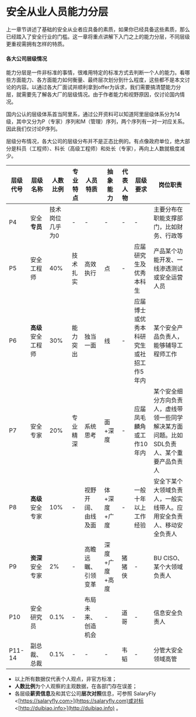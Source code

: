 # 安全从业人员能力分层

上一章节讲述了基础的安全从业者应具备的素质，如果你已经具备这些素质，那么已经踏入了安全行业的门槛。这一章将重点讲解下入门之上的能力分层，不同层级更重视需拥有怎样的特质。

#### 各大公司层级情况

能力分层是一件非标准的事情，很难用特定的标准方式去判断一个人的能力。看哪些方面能力、各方面能力如何衡量、最终层次划分到什么程度，这些都不是本文讨论的内容。以通过各大厂面试并顺利拿到offer为诉求，我们需要搞清楚能力分层，就需要先了解各大厂的层级情况。由于作者能力和视野原因，仅讨论国内情况。

国内公认的层级体系首当阿里系，通过公开资料可以知道阿里层级体系分为14级，其中又分为P（专家）序列和M（管理）序列，两个序列有一对一对应关系。因此我们仅讨论P序列。

层级分布情况，各大公司的层级分布并不是正态比例的。有点像政府单位，绝大部分是科员（工程师）、科长（高级工程师）和处长（专家），再向上人数就极度减少。

| 层级代号   | 层级名称        | 人数比例     | 专业特点 | 人员特质      | 抽象能力     | 代表人物 | 层级要求                 | 岗位职责                                           |
| ------ | ----------- | -------- | ---- | --------- | -------- | ---- | -------------------- | ---------------------------------------------- |
| P4     | 安全**专员**    | 技术岗位几乎为0 | -    | -         | -        | -    | -                    | 主要分布在职能支撑部门，比如财务、行政等                           |
| P5     | 安全工程师       | 40%      | 技术扎实 | 高效执行      | 点        | -    | 应届研究生及优秀本科生          | 产品某个功能开发、一线渗透测试或安全运营人员                         |
| P6     | **高级**安全工程师 | 30%      | 能力突出 | 独当一面      | 线        | -    | 应届博士或优秀本科研究生或社招工作5年内 | 某个安全产品负责人，能够辅导工程师工作                            |
| P7     | 安全专家        | 20%      | 专业精深 | 系统思考      | 面+深度     | -    | 应届凤毛麟角或工作10年内        | 某个安全细分方向负责人，虚线带领一些同学解决某方面问题。比如SDL负责人、某个重要产品负责人 |
| P8     | **高级**安全专家  | 10%      | -    | 视野开阔、由线及面 | 体+深度+广度  | -    | 一般十年以上工作经验           | 安全下某个大领域负责人，一般实线带人。应用安全负责人、移动安全负责人             |
| P9     | **资深**安全专家  | 2%       | -    | 高瞻远瞩、引领变革 | 深度+广度+高度 | 猪猪侠  | -                    | BU CISO、某个大领域负责人                               |
| P10    | 安全研究员       | 0.1%     | -    | 布局未来、创造机会 | -        | 道哥   | -                    | 信息安全负责人                                        |
| P11-14 | 副总裁、总裁      | 0.1%     | -    | -         | -        | 韦韬   | -                    | 分管大安全领域高管                                      |

- 以上所有数据仅代表个人观点，非官方标准；
- **人数比例**为个人观察的主观数据，在各部门存在误差；
- 各层级**薪资信息**及和其它公司**层次对照**信息，可参照 SalaryFly <[https://salaryfly.com>](https://salaryfly.com)或对标 <[http://duibiao.info>](http://duibiao.info) 。
